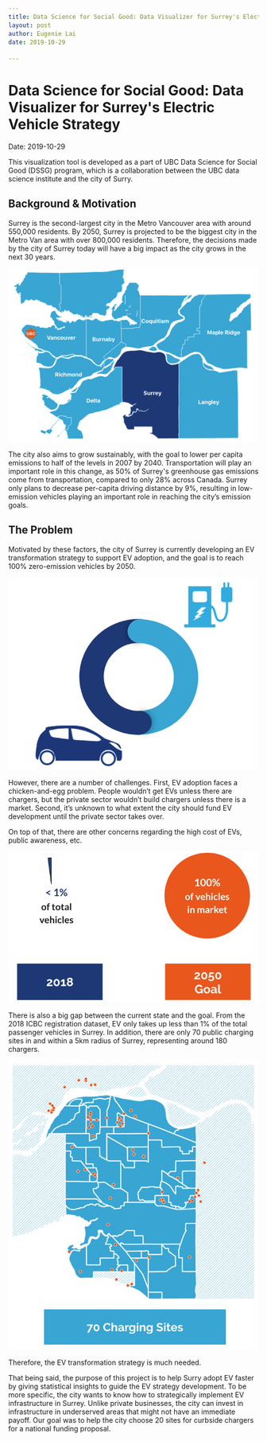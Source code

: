 ```yaml
---
title: Data Science for Social Good: Data Visualizer for Surrey's Electric Vehicle Strategy
layout: post
author: Eugenie Lai
date: 2019-10-29

---
```


# Data Science for Social Good: Data Visualizer for Surrey's Electric Vehicle Strategy  
Date: 2019-10-29

This visualization tool is developed as a part of UBC Data Science for Social Good (DSSG) program, which is a collaboration between the UBC data science institute and the city of Surry.

## Background & Motivation

Surrey is the second-largest city in the Metro Vancouver area with around 550,000 residents. By 2050, Surrey is projected to be the biggest city in the Metro Van area with over 800,000 residents. Therefore, the decisions made by the city of Surrey today will have a big impact as the city grows in the next 30 years.

![alt text][surry]

The city also aims to grow sustainably, with the goal to lower per capita emissions to half of the levels in 2007 by 2040. Transportation will play an important role in this change, as 50% of Surrey's greenhouse gas emissions come from transportation, compared to only 28% across Canada. Surrey only plans to decrease per-capita driving distance by 9%, resulting in low-emission vehicles playing an important role in reaching the city’s emission goals.

## The Problem

Motivated by these factors, the city of Surrey is currently developing an EV transformation strategy to support EV adoption, and the goal is to reach 100% zero-emission vehicles by 2050.

![alt text][chicken_n_egg]

However, there are a number of challenges. First, EV adoption faces a chicken-and-egg problem. People wouldn’t get EVs unless there are chargers, but the private sector wouldn’t build chargers unless there is a market. Second, it’s unknown to what extent the city should fund EV development until the private sector takes over.

On top of that, there are other concerns regarding the high cost of EVs, public awareness, etc.

![alt text][goal_vs_now]

There is also a big gap between the current state and the goal. From the 2018 ICBC registration dataset, EV only takes up less than 1% of the total passenger vehicles in Surrey. In addition, there are only 70 public charging sites in and within a 5km radius of Surrey, representing around 180 chargers.

![alt text][charging_sites]

Therefore, the EV transformation strategy is much needed.

That being said, the purpose of this project is to help Surry adopt EV faster by giving statistical insights to guide the EV strategy development. To be more specific, the city wants to know how to strategically implement EV infrastructure in Surrey. Unlike private businesses, the city can invest in infrastructure in underserved areas that might not have an immediate payoff. Our goal was to help the city choose 20 sites for curbside chargers for a national funding proposal.

[surry]: /assets/posts/dssg/surry.png "surry.png"
[goal_vs_now]: /assets/posts/dssg/goal_vs_now.png "goal_vs_now.png"
[charging_sites]: /assets/posts/dssg/charging_sites.png "charging_sites.png"
[chicken_n_egg]: /assets/posts/dssg/chicken_n_egg.png "chicken_n_egg.png"
